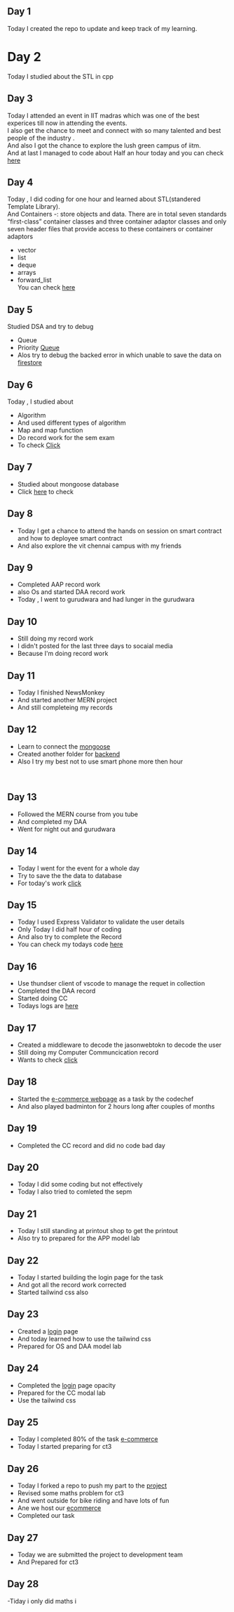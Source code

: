 ## Day 1
Today I created the repo to update and keep track of my learning.<br>
# Day 2
Today I studied about the STL in cpp 
## Day 3
 Today I attended an event in IIT madras which was one of the best experices till now in attending the events.<br>
 I also get the chance to meet and connect with so many talented and best people of the industry .<br>
 And also I got the chance to explore the lush green campus of iitm.<br>
 And at last I managed to code about Half an hour today and you can check [here](https://github.com/Anshojha/DataStructure_And_Algorithm/commit/a466227b1623149178c9a7db21a960d9383d0ba9)

 ## Day 4
 Today , I did coding for one hour and learned about STL(standered Template Library).<br>
 And Containers -: store objects and data. There are in total seven standards “first-class” container classes and three container adaptor classes and only seven header files that provide access to these containers or container adaptors <br>
- vector<br>
- list<br>
- deque<br>
- arrays<br>
- forward_list<br>
You can check [here](https://github.com/Anshojha/DataStructure_And_Algorithm/commit/a0510091208e3e336851e78f63c4fd85164e2507)<br>

## Day 5
Studied DSA and try to debug
- Queue
- Priority [Queue](https://github.com/Anshojha/DataStructure_And_Algorithm/commit/5d194014d005528e459f465cb5c2b33b2f485625)
- Alos try to debug the backed error in which unable to save the data on [firestore](https://github.com/Anshojha/React_Js/commit/1016e61fddbde7d7224ed33feb9b659e864fe561)

## Day 6
Today , I studied about <br>
- Algorithm <br>
- And used different types of algorithm <br>
- Map and map function <br>
- Do record work for the sem exam <br>
- To check [Click](https://github.com/Anshojha/DataStructure_And_Algorithm/commit/84c9f2fe9324601934625032b9fbca4b0779a9e5)

## Day 7
- Studied about mongoose database 
- Click [here](https://github.com/Anshojha/MongoDb/commit/47db2cbb1489a5252076e546f06e83269836929f) to check

## Day 8
- Today I get a chance to attend the hands on session on smart contract and how to deployee smart contract
- And also explore the vit chennai campus with my friends <br>

## Day 9
- Completed AAP record work
- also Os and started DAA record work
- Today , I went to gurudwara and had lunger in the gurudwara <br>
## Day 10

- Still doing my record work
- I didn't posted for the last three days to socaial media 
- Because I'm doing record work<br>

## Day 11
- Today I finished NewsMonkey
- And started another MERN project
- And still completeing my records

## Day 12 <br>
- Learn to connect the [mongoose](https://github.com/Anshojha/React_Js/commit/578cae48be45d89194d7ce706c4892e6388728b2) <br>
- Created another folder for [backend](https://github.com/Anshojha/React_Js/commit/3e25044a16ba236fef3dbeee12c79622ff7a02a2) <br>
- Also I try my best not to use smart phone more then hour <br>
<br>

## Day 13 <br>
- Followed the MERN course from you tube  <br>
- And completed my DAA  <br>
- Went for night out and gurudwara <br>

## Day 14 <br> 
- Today I went for the event for a whole day <br>
- Try to save the the data to database <br>
- For today's work [click](https://github.com/Anshojha/React_Js/commit/78e83cfa6c99fb9f95aae915c9068936451ed84b)  <br>

## Day 15 <br>
- Today I used Express Validator to validate the user details <br>
- Only Today I did half hour of coding  <br>
- And also try to complete the Record <br>
- You can check my todays code [here](https://github.com/Anshojha/React_Js/commit/7afbbc6369be8a260d854d60c111206987f8c924) <br>

## Day 16 <br>
- Use thundser client of vscode to manage the requet in collection  <br>
- Completed the DAA record  <br>
- Started doing CC  <br>
- Todays logs are [here](https://github.com/Anshojha/React_Js/commit/2aa7fd507a6e370c83c4497772e9408192f716aa)  <br>
## Day 17 <br>
- Created a middleware to decode the jasonwebtokn to decode the user  <br>
- Still doing my Computer Communcication record <br>
- Wants to check [click](https://github.com/Anshojha/React_Js/commit/2bb07daab57afcc86f3f74b6f068ff7aef7bd5f1) <br>
## Day 18 <br>
- Started the [e-commerce webpage](https://github.com/Anshojha/ecommerce) as a task by the codechef <br>
- And also played badminton for 2 hours long after couples of months <br>
## Day 19 <br>
- Completed the CC record and did no code bad day <br>
## Day 20 <br>
- Today I did some coding but not effectively 
- Today I also tried to comleted the sepm
## Day 21 <br>
- Today I still standing at printout shop to get the printout  <br>
- Also try to prepared for the APP model lab <br>
## Day 22 <br>
- Today I started building the login page for the task <br>
- And got all the record work corrected <br>
- Started tailwind css also <br>
## Day 23 <br>
- Created a [login](https://github.com/Anshojha/e-commerce/commit/d565af256c29cf8304921145fe765bf416b6b6da) page <br>
- And today learned how to use the tailwind css <br>
- Prepared for OS and DAA model lab <br>
## Day 24 <br>
- Completed the [login](https://github.com/Anshojha/e-commerce/commit/68c554afc4d210f89c5c0d8c35feee936b5a62de) page opacity
- Prepared for the CC modal lab
- Use the tailwind css  
## Day 25 <br>
- Today I completed 80% of the task [e-commerce ](https://github.com/Anshojha/e-commerce/commit/f3099093b896e6e682cea2fe50d0b2d481e3042b)
- Today I started preparing for ct3
## Day 26 <br>
- Today I forked a repo to push my part to the [project ](https://github.com/Anshojha/ecom)
- Revised some maths problem for ct3
- And went outside for bike riding and have lots of fun 
- Ane we host our [ecommerce ](https://ecom-adribv.vercel.app/)
- Completed our task
## Day 27 <br>
- Today we are submitted the project to development team
- And Prepared for ct3
## Day 28 <br>
-Tiday i only did maths i
